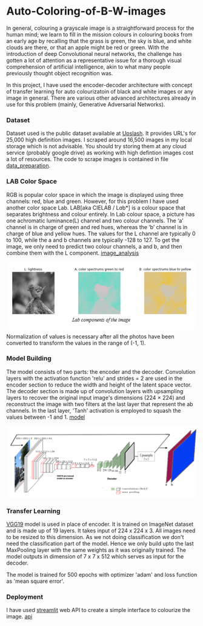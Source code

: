 # Auto-Coloring-of-B-W-images

In general, colouring a grayscale image is a straightforward process for the human mind; we learn to fill in the mission colours in colouring books from an early age by recalling that the grass is green, the sky is blue, and white clouds are there, or that an apple might be red or green. With the introduction of deep Convolutional neural networks, the challenge has gotten a lot of attention as a representative issue for a thorough visual comprehension of artificial intelligence, akin to what many people previously thought object recognition was.

In this project, I have used the encoder-decoder architecture with concept of transfer learning for auto colourizatoin of black and white images or any image in general. There are various other advanced architectures already in use for this problem (mainly, Generative Adversarial Networks). 


### Dataset
Dataset used is the public dataset available at [Upslash](https://unsplash.com/data). It provides URL's for 25,000 high definition images. I scraped around 16,500 images in my local storage which is not advisable. You should try storing them at any cloud service (probably google drive) as working with high defintion images cost a lot of resources. 
The code to scrape images is contained in file [data_preparation](https://github.com/kdubelite/Auto-Coloring-of-B-W-images/blob/main/data_preparation.ipynb).

### LAB Color Space
RGB is popular color space in which the image is displayed using three channels: red, blue and green. However, for this problem I have used another color space Lab. LAB[aka CIELAB / L*a*b*] is a colour space that separates brightness and colour entirely. In Lab colour space, a picture has one achromatic luminance(L) channel and two colour channels. The ‘a’ channel is in charge of green and red hues, whereas the ‘b’ channel is in charge of blue and yellow hues. The values for the L channel are typically 0 to 100, while the a and b channels are typically -128 to 127. To get the image, we only need to predict two colour channels, a and b, and then combine them with the L component. [image_analysis](https://github.com/kdubelite/Auto-Coloring-of-B-W-images/blob/main/image_analysis.ipynb)

![alt text](https://github.com/kdubelite/Auto-Coloring-of-B-W-images/blob/main/References/lab_colour_space.png)

Normalization of values is necessary after all the photos have been converted to transform the values in the range of (-1, 1).

### Model Building
The model consists of two parts: the encoder and the decoder. Convolution layers with the activation function 'relu' and strides = 2 are used in the encoder section to reduce the width and height of the latent space vector. The decoder section is made up of convolution layers with upsampling layers to recover the original input image's dimensions (224 × 224) and reconstruct the image with two filters at the last layer that represent the ab channels. In the last layer, 'Tanh' activation is employed to squash the values between -1 and 1. [model](https://github.com/kdubelite/Auto-Coloring-of-B-W-images/blob/main/model.py)

![alt text](https://github.com/kdubelite/Auto-Coloring-of-B-W-images/blob/main/References/model.png)

### Transfer Learning
[VGG19](https://iq.opengenus.org/vgg19-architecture/) model is used in place of encoder. It is trained on ImageNet dataset and is made up of 19 layers. It takes input of 224 x 224 x 3. All images need to be resized to this dimension. As we not doing classification we don't need the classification part of the model. Hence we only build upto the last MaxPooling layer with the same weights as it was originally trained. The model outputs in dimension of 7 x 7 x 512 which serves as input for the decoder.

The model is trained for 500 epochs with optimizer 'adam' and loss function as 'mean square error'.

### Deployment
I have used [streamlit](https://streamlit.io/) web API to create a simple interface to colourize the image. [api](https://github.com/kdubelite/Auto-Coloring-of-B-W-images/blob/main/api.py)
